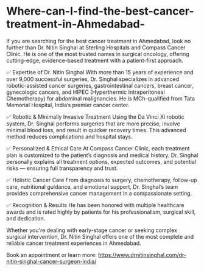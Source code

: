 # Where-can-I-find-the-best-cancer-treatment-in-Ahmedabad-

If you are searching for the best cancer treatment in Ahmedabad, look no further than Dr. Nitin Singhal at Sterling Hospitals and Compass Cancer Clinic. He is one of the most trusted names in surgical oncology, offering cutting-edge, evidence-based treatment with a patient-first approach.

✅ Expertise of Dr. Nitin Singhal
With more than 15 years of experience and over 9,000 successful surgeries, Dr. Singhal specializes in advanced robotic-assisted cancer surgeries, gastrointestinal cancers, breast cancer, gynecologic cancers, and HIPEC (Hyperthermic Intraperitoneal Chemotherapy) for abdominal malignancies. He is MCh-qualified from Tata Memorial Hospital, India’s premier cancer center.

✅ Robotic & Minimally Invasive Treatment
Using the Da Vinci Xi robotic system, Dr. Singhal performs surgeries that are more precise, involve minimal blood loss, and result in quicker recovery times. This advanced method reduces complications and hospital stays.

✅ Personalized & Ethical Care
At Compass Cancer Clinic, each treatment plan is customized to the patient’s diagnosis and medical history. Dr. Singhal personally explains all treatment options, expected outcomes, and potential risks — ensuring full transparency and trust.

✅ Holistic Cancer Care
From diagnosis to surgery, chemotherapy, follow-up care, nutritional guidance, and emotional support, Dr. Singhal’s team provides comprehensive cancer management in a compassionate setting.

✅ Recognition & Results
He has been honored with multiple healthcare awards and is rated highly by patients for his professionalism, surgical skill, and dedication.

Whether you're dealing with early-stage cancer or seeking complex surgical intervention, Dr. Nitin Singhal offers one of the most complete and reliable cancer treatment experiences in Ahmedabad.

Book an appointment or learn more:
https://www.drnitinsinghal.com/dr-nitin-singhal-cancer-surgeon-india/
